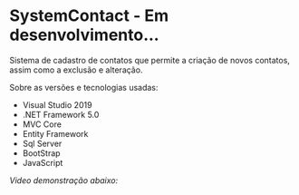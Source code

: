 # SystemContact - Em desenvolvimento...

Sistema de cadastro de contatos que permite a criação de novos contatos, assim como a exclusão e alteração.

Sobre as versões e tecnologias usadas: 
<ul>
<li>Visual Studio 2019</li>
<li>.NET Framework 5.0</li>
<li>MVC Core</li>
<li>Entity Framework</li>
<li>Sql Server</li>
<li>BootStrap</li>
<li>JavaScript</li>
</ul>

<em>Video demonstração abaixo:</em> 

